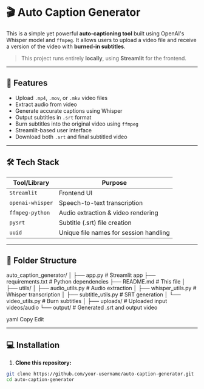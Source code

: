 # 🎬 Auto Caption Generator

This is a simple yet powerful **auto-captioning tool** built using OpenAI's Whisper model and `ffmpeg`. It allows users to upload a video file and receive a version of the video with **burned-in subtitles**.

> This project runs entirely **locally**, using **Streamlit** for the frontend.

---

## 🚀 Features

- Upload `.mp4`, `.mov`, or `.mkv` video files
- Extract audio from video
- Generate accurate captions using Whisper
- Output subtitles in `.srt` format
- Burn subtitles into the original video using `ffmpeg`
- Streamlit-based user interface
- Download both `.srt` and final subtitled video

---

## 🛠️ Tech Stack

| Tool/Library     | Purpose                                |
|------------------|----------------------------------------|
| `Streamlit`      | Frontend UI                            |
| `openai-whisper` | Speech-to-text transcription           |
| `ffmpeg-python`  | Audio extraction & video rendering     |
| `pysrt`          | Subtitle (.srt) file creation          |
| `uuid`           | Unique file names for session handling |

---

## 📁 Folder Structure
auto_caption_generator/
│
├── app.py # Streamlit app
├── requirements.txt # Python dependencies
├── README.md # This file
│
├── utils/
│ ├── audio_utils.py # Audio extraction
│ ├── whisper_utils.py # Whisper transcription
│ ├── subtitle_utils.py # SRT generation
│ └── video_utils.py # Burn subtitles
│
├── uploads/ # Uploaded input videos/audio
└── output/ # Generated .srt and output video

yaml
Copy
Edit

---

## 💻 Installation

1. **Clone this repository:**

```bash
git clone https://github.com/your-username/auto-caption-generator.git
cd auto-caption-generator
